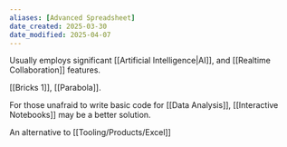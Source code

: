 ```yaml
---
aliases: [Advanced Spreadsheet]
date_created: 2025-03-30
date_modified: 2025-04-07
---
```

Usually employs significant [[Artificial Intelligence|AI]], and [[Realtime Collaboration]] features.  

[[Bricks 1]], [[Parabola]].

For those unafraid to write basic code for [[Data Analysis]], [[Interactive Notebooks]] may be a better solution.  

An alternative to [[Tooling/Products/Excel]]
